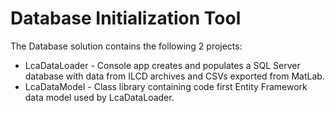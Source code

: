 Database Initialization Tool
============================

The Database solution contains the following 2 projects:

  * LcaDataLoader - Console app creates and populates a SQL Server database with data from ILCD archives and CSVs exported from MatLab.
  * LcaDataModel - Class library containing code first Entity Framework data model used by LcaDataLoader.
  

